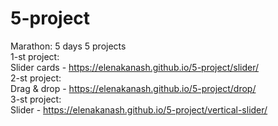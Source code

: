 # 5-project  
Marathon: 5 days 5 projects  
1-st project:  
Slider cards - https://elenakanash.github.io/5-project/slider/  
2-st project:  
Drag & drop - https://elenakanash.github.io/5-project/drop/  
3-st project:  
Slider - https://elenakanash.github.io/5-project/vertical-slider/

